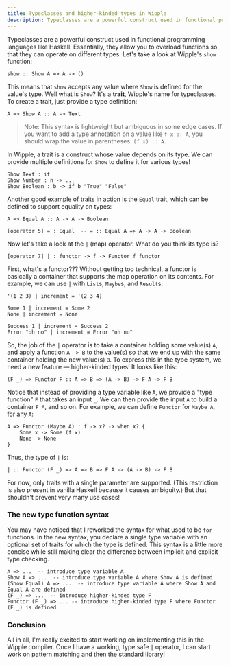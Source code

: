 ```yaml
---
title: Typeclasses and higher-kinded types in Wipple
description: Typeclasses are a powerful construct used in functional programming languages like Haskell...
---
```


Typeclasses are a powerful construct used in functional programming languages like Haskell. Essentially, they allow you to overload functions so that they can operate on different types. Let's take a look at Wipple's `show` function:

```wipple
show :: Show A => A -> ()
```

This means that `show` accepts any value where `Show` is defined for the value's type. Well what is `Show`? It's a **trait**, Wipple's name for typeclasses. To create a trait, just provide a type definition:

```wipple
A => Show A :: A -> Text
```

> Note: This syntax is lightweight but ambiguous in some edge cases. If you want to add a type annotation on a value like `f x :: A`, you should wrap the value in parentheses: `(f x) :: A`.

In Wipple, a trait is a construct whose value depends on its type. We can provide multiple definitions for `Show` to define it for various types!

```wipple
Show Text : it
Show Number : n -> ...
Show Boolean : b -> if b "True" "False"
```

Another good example of traits in action is the `Equal` trait, which can be defined to support equality on types:

```wipple
A => Equal A :: A -> A -> Boolean

[operator 5] = : Equal  -- = :: Equal A => A -> A -> Boolean
```

Now let's take a look at the `|` (map) operator. What do you think its type is?

```wipple
[operator 7] | : functor -> f -> Functor f functor
```

First, what's a functor??? Without getting too technical, a functor is basically a container that supports the map operation on its contents. For example, we can use `|` with `List`s, `Maybe`s, and `Result`s:

```wipple
'(1 2 3) | increment = '(2 3 4)

Some 1 | increment = Some 2
None | increment = None

Success 1 | increment = Success 2
Error "oh no" | increment = Error "oh no"
```

So, the job of the `|` operator is to take a container holding some value(s) `A`, and apply a function `A -> B` to the value(s) so that we end up with the same container holding the new value(s) `B`. To express this in the type system, we need a new feature — higher-kinded types! It looks like this:

```wipple
(F _) => Functor F :: A => B => (A -> B) -> F A -> F B
```

Notice that instead of providing a type variable like `A`, we provide a "type function" `F` that takes an input `_`. We can then provide the input `A` to build a container `F A`, and so on. For example, we can define `Functor` for `Maybe A`, for any `A`:

```wipple
A => Functor (Maybe A) : f -> x? -> when x? {
    Some x -> Some (f x)
    None -> None
}
```

Thus, the type of `|` is:

```wipple
| :: Functor (F _) => A => B => F A -> (A -> B) -> F B
```

For now, only traits with a single parameter are supported. (This restriction is also present in vanilla Haskell because it causes ambiguity.) But that shouldn't prevent very many use cases!

### The new type function syntax

You may have noticed that I reworked the syntax for what used to be `for` functions. In the new syntax, you declare a single type variable with an optional set of traits for which the type is defined. This syntax is a little more concise while still making clear the difference between implicit and explicit type checking.

```wipple
A => ...  -- introduce type variable A
Show A => ...  -- introduce type variable A where Show A is defined
(Show Equal) A => ...  -- introduce type variable A where Show A and Equal A are defined
(F _) => ...  -- introduce higher-kinded type F
Functor (F _) => ... -- introduce higher-kinded type F where Functor (F _) is defined
```

### Conclusion

All in all, I'm really excited to start working on implementing this in the Wipple compiler. Once I have a working, type safe `|` operator, I can start work on pattern matching and then the standard library!
